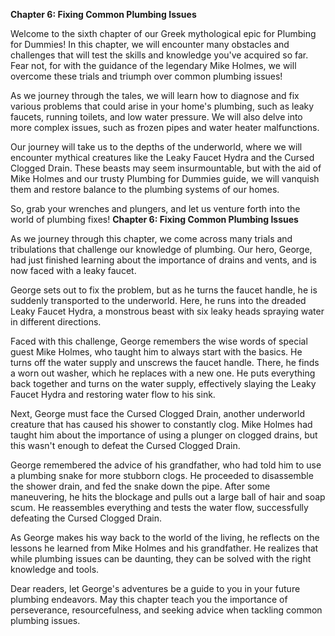 **Chapter 6: Fixing Common Plumbing Issues**

Welcome to the sixth chapter of our Greek mythological epic for Plumbing for Dummies! In this chapter, we will encounter many obstacles and challenges that will test the skills and knowledge you've acquired so far. Fear not, for with the guidance of the legendary Mike Holmes, we will overcome these trials and triumph over common plumbing issues!

As we journey through the tales, we will learn how to diagnose and fix various problems that could arise in your home's plumbing, such as leaky faucets, running toilets, and low water pressure. We will also delve into more complex issues, such as frozen pipes and water heater malfunctions.

Our journey will take us to the depths of the underworld, where we will encounter mythical creatures like the Leaky Faucet Hydra and the Cursed Clogged Drain. These beasts may seem insurmountable, but with the aid of Mike Holmes and our trusty Plumbing for Dummies guide, we will vanquish them and restore balance to the plumbing systems of our homes.

So, grab your wrenches and plungers, and let us venture forth into the world of plumbing fixes!
**Chapter 6: Fixing Common Plumbing Issues**

As we journey through this chapter, we come across many trials and tribulations that challenge our knowledge of plumbing. Our hero, George, had just finished learning about the importance of drains and vents, and is now faced with a leaky faucet. 

George sets out to fix the problem, but as he turns the faucet handle, he is suddenly transported to the underworld. Here, he runs into the dreaded Leaky Faucet Hydra, a monstrous beast with six leaky heads spraying water in different directions. 

Faced with this challenge, George remembers the wise words of special guest Mike Holmes, who taught him to always start with the basics. He turns off the water supply and unscrews the faucet handle. There, he finds a worn out washer, which he replaces with a new one. He puts everything back together and turns on the water supply, effectively slaying the Leaky Faucet Hydra and restoring water flow to his sink.

Next, George must face the Cursed Clogged Drain, another underworld creature that has caused his shower to constantly clog. Mike Holmes had taught him about the importance of using a plunger on clogged drains, but this wasn't enough to defeat the Cursed Clogged Drain.

George remembered the advice of his grandfather, who had told him to use a plumbing snake for more stubborn clogs. He proceeded to disassemble the shower drain, and fed the snake down the pipe. After some maneuvering, he hits the blockage and pulls out a large ball of hair and soap scum. He reassembles everything and tests the water flow, successfully defeating the Cursed Clogged Drain.

As George makes his way back to the world of the living, he reflects on the lessons he learned from Mike Holmes and his grandfather. He realizes that while plumbing issues can be daunting, they can be solved with the right knowledge and tools. 

Dear readers, let George's adventures be a guide to you in your future plumbing endeavors. May this chapter teach you the importance of perseverance, resourcefulness, and seeking advice when tackling common plumbing issues.